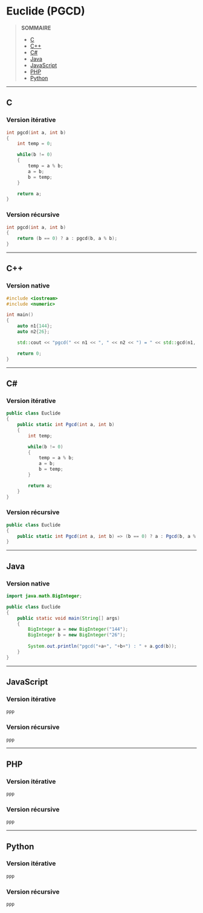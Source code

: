 # Euclide (PGCD)

> **SOMMAIRE**
> + [C](#c)
> + [C++](#c-1)
> + [C#](#c-2)
> + [Java](#java)
> + [JavaScript](#javascript)
> + [PHP](#php)
> + [Python](#python)

---

## C

### Version itérative

```c
int pgcd(int a, int b)
{
    int temp = 0;

    while(b != 0)
    {
        temp = a % b;
        a = b;
        b = temp;
    }

    return a;
}
```

### Version récursive

```c
int pgcd(int a, int b)
{
    return (b == 0) ? a : pgcd(b, a % b);
}
```

---

## C++

### Version native

```cpp
#include <iostream>
#include <numeric>

int main()
{
    auto n1{144};
    auto n2{26};

    std::cout << "pgcd(" << n1 << ", " << n2 << ") = " << std::gcd(n1, n2) << std::endl;

    return 0;
}
```

---

## C#

### Version itérative

```csharp
public class Euclide
{
    public static int Pgcd(int a, int b)
    {
        int temp;

        while(b != 0)
        {
            temp = a % b;
            a = b;
            b = temp;
        }

        return a;
    }
}
```

### Version récursive

```csharp
public class Euclide
{
    public static int Pgcd(int a, int b) => (b == 0) ? a : Pgcd(b, a % b);
}
```

---

## Java

### Version native

```java
import java.math.BigInteger;

public class Euclide
{
    public static void main(String[] args)
    {
        BigInteger a = new BigInteger("144");
        BigInteger b = new BigInteger("26");
        
        System.out.println("pgcd("+a+", "+b+") : " + a.gcd(b));
    }
}
```

---

## JavaScript

### Version itérative

```js
ppp
```

### Version récursive

```js
ppp
```

---

## PHP

### Version itérative

```php
ppp
```

### Version récursive

```php
ppp
```

---

## Python

### Version itérative

```python
ppp
```

### Version récursive

```python
ppp
```
